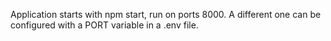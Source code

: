 Application starts with npm start, run on ports 8000. A different one can be configured with a PORT variable in a .env file.
